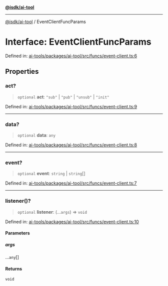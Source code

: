 [**@isdk/ai-tool**](../README.md)

***

[@isdk/ai-tool](../globals.md) / EventClientFuncParams

# Interface: EventClientFuncParams

Defined in: [ai-tools/packages/ai-tool/src/funcs/event-client.ts:6](https://github.com/isdk/ai-tool.js/blob/a24331161aecd2d7bbd8dc9f9cd3d984871261cb/src/funcs/event-client.ts#L6)

## Properties

### act?

> `optional` **act**: `"sub"` \| `"pub"` \| `"unsub"` \| `"init"`

Defined in: [ai-tools/packages/ai-tool/src/funcs/event-client.ts:9](https://github.com/isdk/ai-tool.js/blob/a24331161aecd2d7bbd8dc9f9cd3d984871261cb/src/funcs/event-client.ts#L9)

***

### data?

> `optional` **data**: `any`

Defined in: [ai-tools/packages/ai-tool/src/funcs/event-client.ts:8](https://github.com/isdk/ai-tool.js/blob/a24331161aecd2d7bbd8dc9f9cd3d984871261cb/src/funcs/event-client.ts#L8)

***

### event?

> `optional` **event**: `string` \| `string`[]

Defined in: [ai-tools/packages/ai-tool/src/funcs/event-client.ts:7](https://github.com/isdk/ai-tool.js/blob/a24331161aecd2d7bbd8dc9f9cd3d984871261cb/src/funcs/event-client.ts#L7)

***

### listener()?

> `optional` **listener**: (...`args`) => `void`

Defined in: [ai-tools/packages/ai-tool/src/funcs/event-client.ts:10](https://github.com/isdk/ai-tool.js/blob/a24331161aecd2d7bbd8dc9f9cd3d984871261cb/src/funcs/event-client.ts#L10)

#### Parameters

##### args

...`any`[]

#### Returns

`void`
